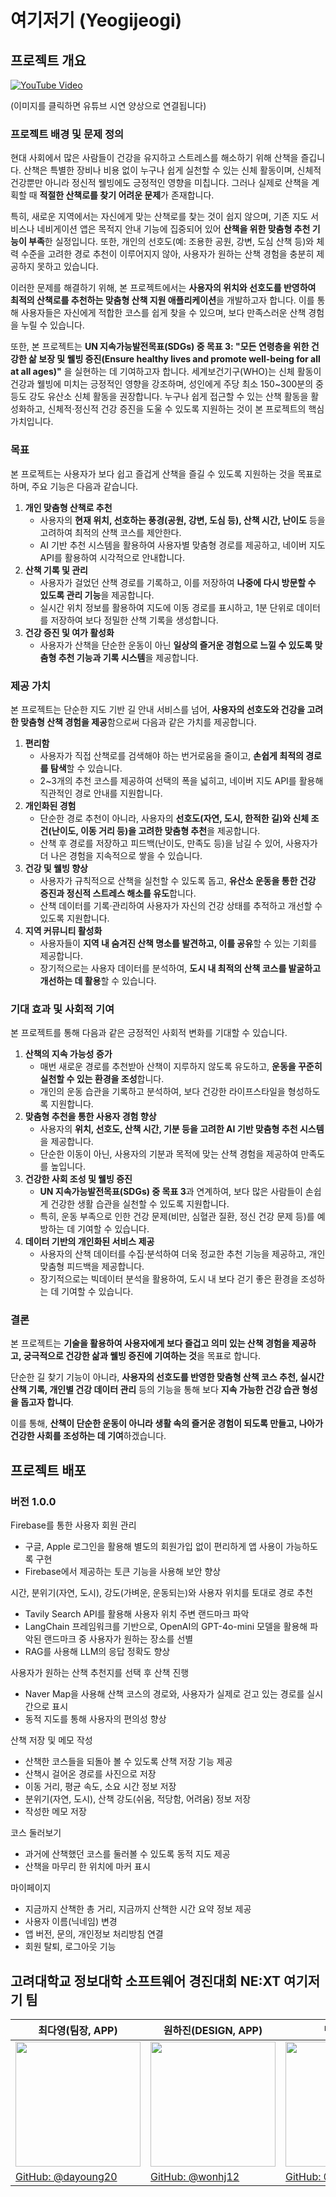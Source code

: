 # 여기저기 (Yeogijeogi)
## 프로젝트 개요
[![YouTube Video](https://github.com/user-attachments/assets/73d03433-8f01-489e-a654-116b18716ffe)](https://youtube.com/shorts/2hDeea1pXlA?si=ONvvar2uBpzh0V91)

(이미지를 클릭하면 유튜브 시연 양상으로 연결됩니다)

### 프로젝트 배경 및 문제 정의
현대 사회에서 많은 사람들이 건강을 유지하고 스트레스를 해소하기 위해 산책을 즐깁니다. 산책은 특별한 장비나 비용 없이 누구나 쉽게 실천할 수 있는 신체 활동이며, 신체적 건강뿐만 아니라 정신적 웰빙에도 긍정적인 영향을 미칩니다. 그러나 실제로 산책을 계획할 때 **적절한 산책로를 찾기 어려운 문제**가 존재합니다.

특히, 새로운 지역에서는 자신에게 맞는 산책로를 찾는 것이 쉽지 않으며, 기존 지도 서비스나 네비게이션 앱은 목적지 안내 기능에 집중되어 있어 **산책을 위한 맞춤형 추천 기능이 부족**한 실정입니다. 또한, 개인의 선호도(예: 조용한 공원, 강변, 도심 산책 등)와 체력 수준을 고려한 경로 추천이 이루어지지 않아, 사용자가 원하는 산책 경험을 충분히 제공하지 못하고 있습니다.

이러한 문제를 해결하기 위해, 본 프로젝트에서는 **사용자의 위치와 선호도를 반영하여 최적의 산책로를 추천하는 맞춤형 산책 지원 애플리케이션**을 개발하고자 합니다. 이를 통해 사용자들은 자신에게 적합한 코스를 쉽게 찾을 수 있으며, 보다 만족스러운 산책 경험을 누릴 수 있습니다.

또한, 본 프로젝트는 **UN 지속가능발전목표(SDGs) 중 목표 3: "모든 연령층을 위한 건강한 삶 보장 및 웰빙 증진(Ensure healthy lives and promote well-being for all at all ages)"** 을 실현하는 데 기여하고자 합니다. 세계보건기구(WHO)는 신체 활동이 건강과 웰빙에 미치는 긍정적인 영향을 강조하며, 성인에게 주당 최소 150~300분의 중등도 강도 유산소 신체 활동을 권장합니다. 누구나 쉽게 접근할 수 있는 산책 활동을 활성화하고, 신체적·정신적 건강 증진을 도울 수 있도록 지원하는 것이 본 프로젝트의 핵심 가치입니다.

### 목표

본 프로젝트는 사용자가 보다 쉽고 즐겁게 산책을 즐길 수 있도록 지원하는 것을 목표로 하며, 주요 기능은 다음과 같습니다.

1. **개인 맞춤형 산책로 추천**
    - 사용자의 **현재 위치, 선호하는 풍경(공원, 강변, 도심 등), 산책 시간, 난이도** 등을 고려하여 최적의 산책 코스를 제안한다.
    - AI 기반 추천 시스템을 활용하여 사용자별 맞춤형 경로를 제공하고, 네이버 지도 API를 활용하여 시각적으로 안내합니다.
2. **산책 기록 및 관리**
    - 사용자가 걸었던 산책 경로를 기록하고, 이를 저장하여 **나중에 다시 방문할 수 있도록 관리 기능**을 제공합니다.
    - 실시간 위치 정보를 활용하여 지도에 이동 경로를 표시하고, 1분 단위로 데이터를 저장하여 보다 정밀한 산책 기록을 생성합니다.
3. **건강 증진 및 여가 활성화**
    - 사용자가 산책을 단순한 운동이 아닌 **일상의 즐거운 경험으로 느낄 수 있도록 맞춤형 추천 기능과 기록 시스템**을 제공합니다.

### 제공 가치

본 프로젝트는 단순한 지도 기반 길 안내 서비스를 넘어, **사용자의 선호도와 건강을 고려한 맞춤형 산책 경험을 제공**함으로써 다음과 같은 가치를 제공합니다.

1. **편리함**
    - 사용자가 직접 산책로를 검색해야 하는 번거로움을 줄이고, **손쉽게 최적의 경로를 탐색**할 수 있습니다.
    - 2~3개의 추천 코스를 제공하여 선택의 폭을 넓히고, 네이버 지도 API를 활용해 직관적인 경로 안내를 지원합니다.
2. **개인화된 경험**
    - 단순한 경로 추천이 아니라, 사용자의 **선호도(자연, 도시, 한적한 길)와 신체 조건(난이도, 이동 거리 등)을 고려한 맞춤형 추천**을 제공합니다.
    - 산책 후 경로를 저장하고 피드백(난이도, 만족도 등)을 남길 수 있어, 사용자가 더 나은 경험을 지속적으로 쌓을 수 있습니다.
3. **건강 및 웰빙 향상**
    - 사용자가 규칙적으로 산책을 실천할 수 있도록 돕고, **유산소 운동을 통한 건강 증진과 정신적 스트레스 해소를 유도**합니다.
    - 산책 데이터를 기록·관리하여 사용자가 자신의 건강 상태를 추적하고 개선할 수 있도록 지원합니다.
4. **지역 커뮤니티 활성화**
    - 사용자들이 **지역 내 숨겨진 산책 명소를 발견하고, 이를 공유**할 수 있는 기회를 제공합니다.
    - 장기적으로는 사용자 데이터를 분석하여, **도시 내 최적의 산책 코스를 발굴하고 개선하는 데 활용**할 수 있습니다.

### 기대 효과 및 사회적 기여

본 프로젝트를 통해 다음과 같은 긍정적인 사회적 변화를 기대할 수 있습니다.

1. **산책의 지속 가능성 증가**
    - 매번 새로운 경로를 추천받아 산책이 지루하지 않도록 유도하고, **운동을 꾸준히 실천할 수 있는 환경을 조성**합니다.
    - 개인의 운동 습관을 기록하고 분석하여, 보다 건강한 라이프스타일을 형성하도록 지원합니다.
2. **맞춤형 추천을 통한 사용자 경험 향상**
    - 사용자의 **위치, 선호도, 산책 시간, 기분 등을 고려한 AI 기반 맞춤형 추천 시스템**을 제공합니다.
    - 단순한 이동이 아닌, 사용자의 기분과 목적에 맞는 산책 경험을 제공하여 만족도를 높입니다.
3. **건강한 사회 조성 및 웰빙 증진**
    - **UN 지속가능발전목표(SDGs) 중 목표 3**과 연계하여, 보다 많은 사람들이 손쉽게 건강한 생활 습관을 실천할 수 있도록 지원합니다.
    - 특히, 운동 부족으로 인한 건강 문제(비만, 심혈관 질환, 정신 건강 문제 등)를 예방하는 데 기여할 수 있습니다.
4. **데이터 기반의 개인화된 서비스 제공**
    - 사용자의 산책 데이터를 수집·분석하여 더욱 정교한 추천 기능을 제공하고, 개인 맞춤형 피드백을 제공합니다.
    - 장기적으로는 빅데이터 분석을 활용하여, 도시 내 보다 걷기 좋은 환경을 조성하는 데 기여할 수 있습니다.


### 결론

본 프로젝트는 **기술을 활용하여 사용자에게 보다 즐겁고 의미 있는 산책 경험을 제공하고, 궁극적으로 건강한 삶과 웰빙 증진에 기여하는 것**을 목표로 합니다.

단순한 길 찾기 기능이 아니라, **사용자의 선호도를 반영한 맞춤형 산책 코스 추천, 실시간 산책 기록, 개인별 건강 데이터 관리** 등의 기능을 통해 보다 **지속 가능한 건강 습관 형성을 돕고자 합니다**.

이를 통해, **산책이 단순한 운동이 아니라 생활 속의 즐거운 경험이 되도록 만들고, 나아가 건강한 사회를 조성하는 데 기여**하겠습니다.

## 프로젝트 배포
### 버전 1.0.0
Firebase를 통한 사용자 회원 관리
- 구글, Apple 로그인을 활용해 별도의 회원가입 없이 편리하게 앱 사용이 가능하도록 구현
- Firebase에서 제공하는 토큰 기능을 사용해 보안 향상

시간, 분위기(자연, 도시), 강도(가벼운, 운동되는)와 사용자 위치를 토대로 경로 추천
- Tavily Search API를 활용해 사용자 위치 주변 랜드마크 파악
- LangChain 프레임워크를 기반으로, OpenAI의 GPT-4o-mini 모델을 활용해 파악된 랜드마크 중 사용자가 원하는 장소를 선별
- RAG를 사용해 LLM의 응답 정확도 향상

사용자가 원하는 산책 추천지를 선택 후 산책 진행
- Naver Map을 사용해 산책 코스의 경로와, 사용자가 실제로 걷고 있는 경로를 실시간으로 표시
- 동적 지도를 통해 사용자의 편의성 향상

산책 저장 및 메모 작성
- 산책한 코스들을 되돌아 볼 수 있도록 산책 저장 기능 제공
- 산책시 걸어온 경로를 사진으로 저장
- 이동 거리, 평균 속도, 소요 시간 정보 저장
- 분위기(자연, 도시), 산책 강도(쉬움, 적당함, 어려움) 정보 저장
- 작성한 메모 저장

코스 둘러보기
- 과거에 산책했던 코스를 둘러볼 수 있도록 동적 지도 제공
- 산책을 마무리 한 위치에 마커 표시

마이페이지
- 지금까지 산책한 총 거리, 지금까지 산책한 시간 요약 정보 제공
- 사용자 이름(닉네임) 변경
- 앱 버전, 문의, 개인정보 처리방침 연결
- 회원 탈퇴, 로그아웃 기능


## 고려대학교 정보대학 소프트웨어 경진대회 NE:XT 여기저기 팀
| 최다영(팀장, APP) | 원하진(DESIGN, APP) | 박의찬(BE) | 문혜승(BE) |
|----------|----------|----------|----------|
| <img src="https://avatars.githubusercontent.com/u/80742780?v=4" width="200">    | <img src="https://avatars.githubusercontent.com/u/8970523?v=4" width="200">     | <img src="https://avatars.githubusercontent.com/u/140701211?v=4" width="200">     | <img src="https://avatars.githubusercontent.com/u/86617201?v=4" width="200">     |
| [GitHub: @dayoung20](https://github.com/dayoung20)    | [GitHub: @wonhj12](https://github.com/wonhj12)       | [GitHub: @Euizzang8001](https://github.com/Euizzang8001)     | [GitHub: @hyeseungmoon](https://github.com/hyeseungmoon)     |
